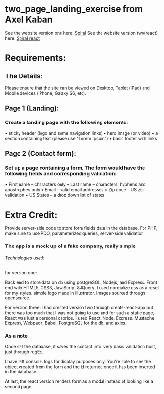 # two_page_landing_exercise from Axel Kaban

See the website version one here: [Spiral](https://fierce-harbor-25373.herokuapp.com/)
See the website version two(react) here: [Spiral react](https://spiral-react.herokuapp.com/)

# Requirements:

## The Details:
Please ensure that the site can be viewed on Desktop, Tablet (iPad) and Mobile devices (iPhone, Galaxy S6, etc).



## Page 1 (Landing):
### Create a landing page with the following elements:
• sticky header (logo and some navigation links)
• hero image (or video)
• a section containing text (please use “Lorem Ipsum”)
• basic footer with links

## Page 2 (Contact form):
### Set up a page containing a form. The form would have the following fields and corresponding validation:
• First name – characters only
• Last name – characters, hyphens and apostrophes only
• Email – valid email addresses
• Zip code – US zip validation
• US States – a drop down list of states

# Extra Credit:
Provide server-side code to store form fields data in the database.
For PHP, make sure to use PDO, parameterized queries, server-side validation.


### The app is a mock up of a fake company, really simple
###### Technologies used:
for version one:

Back end to store data on db using postgreSQL, Nodejs, and Express. Front end with HTML5, CSS3, JavaScript &JQuery. I used normalize.css as a reset for my styles. simple logo made in illustrator. Images sourced through opensource.

For version three:
I had created version two through create-react-app but there was too much that I was not going to use and for such a static page, React was just a personal caprice. I used React, Node, Express, Mustache Express, Webpack, Babel, PostgreSQL for the db, and axios. 

### As a note

Once set the database, it saves the contact info. very basic validation built, just through regEx.

I have left console. logs for display purposes only. You're able to see the object created from the form and the id returned once it has been inserted in the database.

At last, the react version renders form as a modal instead of looking like a second page.
